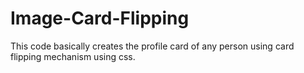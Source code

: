 # Image-Card-Flipping

This code basically creates the profile card of any person using card flipping mechanism using css. 
